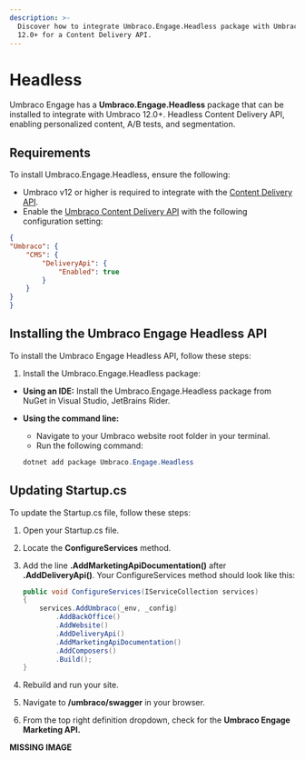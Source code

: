 ```yaml
---
description: >-
  Discover how to integrate Umbraco.Engage.Headless package with Umbraco
  12.0+ for a Content Delivery API.
---
```


# Headless

Umbraco Engage has a **Umbraco.Engage.Headless** package that can be installed to integrate with Umbraco 12.0+. Headless Content Delivery API, enabling personalized content, A/B tests, and segmentation.

## Requirements

To install Umbraco.Engage.Headless, ensure the following:

* Umbraco v12 or higher is required to integrate with the [Content Delivery API](https://docs.umbraco.com/umbraco-cms/reference/content-delivery-api).
* Enable the [Umbraco Content Delivery API](https://docs.umbraco.com/umbraco-cms/reference/content-delivery-api#enable-the-content-delivery-api) with the following configuration setting:

```json
{
"Umbraco": {
    "CMS": {
        "DeliveryApi": {
            "Enabled": true
        }
    }
}
}
```

## Installing the Umbraco Engage Headless API

To install the Umbraco Engage Headless API, follow these steps:

1. Install the Umbraco.Engage.Headless package:

* **Using an IDE:** Install the Umbraco.Engage.Headless package from NuGet in Visual Studio, JetBrains Rider.
*   **Using the command line:**

    * Navigate to your Umbraco website root folder in your terminal.
    * Run the following command:

    ```cs
    dotnet add package Umbraco.Engage.Headless
    ```

## Updating Startup.cs

To update the Startup.cs file, follow these steps:

1. Open your Startup.cs file.
2. Locate the **ConfigureServices** method.
3.  Add the line **.AddMarketingApiDocumentation()** after **.AddDeliveryApi()**. Your ConfigureServices method should look like this:

    ```cs
    public void ConfigureServices(IServiceCollection services)
    {
        services.AddUmbraco(_env, _config)
            .AddBackOffice()
            .AddWebsite()
            .AddDeliveryApi()
            .AddMarketingApiDocumentation()
            .AddComposers()
            .Build();
    }
    ```
4. Rebuild and run your site.
5. Navigate to **/umbraco/swagger** in your browser.
6. From the top right definition dropdown, check for the **Umbraco Engage Marketing API.**

**MISSING IMAGE**
